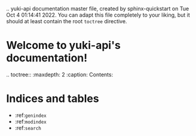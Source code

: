 .. yuki-api documentation master file, created by
   sphinx-quickstart on Tue Oct  4 01:14:41 2022.
   You can adapt this file completely to your liking, but it should at least
   contain the root `toctree` directive.

Welcome to yuki-api's documentation!
====================================

.. toctree::
   :maxdepth: 2
   :caption: Contents:



Indices and tables
==================

* :ref:`genindex`
* :ref:`modindex`
* :ref:`search`
